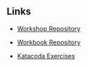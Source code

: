 ## Links

- [Workshop Repository](https://github.com/x300n/ifs-training)

- [Workbook Repository](https://github.com/x300n/ifs-workbook)

- [Katacoda Exercises](https://katacoda.com/x300n/scenarios)
